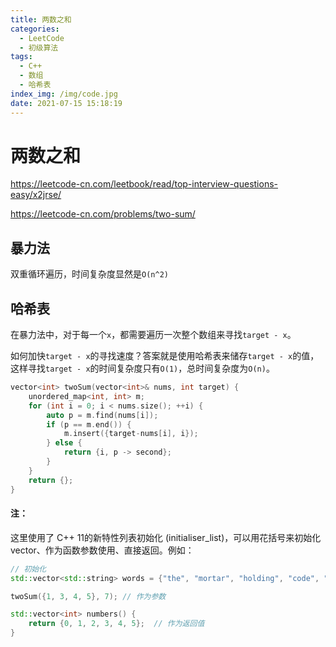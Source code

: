 ```yaml
---
title: 两数之和
categories:
  - LeetCode
  - 初级算法
tags:
  - C++
  - 数组
  - 哈希表
index_img: /img/code.jpg
date: 2021-07-15 15:18:19
---
```


# 两数之和

https://leetcode-cn.com/leetbook/read/top-interview-questions-easy/x2jrse/

https://leetcode-cn.com/problems/two-sum/

## 暴力法

双重循环遍历，时间复杂度显然是`O(n^2)`

## 哈希表

在暴力法中，对于每一个`x`，都需要遍历一次整个数组来寻找`target - x`。

如何加快`target - x`的寻找速度？答案就是使用哈希表来储存`target - x`的值，这样寻找`target - x`的时间复杂度只有`O(1)`，总时间复杂度为`O(n)`。

```c++
vector<int> twoSum(vector<int>& nums, int target) {
    unordered_map<int, int> m;
    for (int i = 0; i < nums.size(); ++i) {
        auto p = m.find(nums[i]);
        if (p == m.end()) {
            m.insert({target-nums[i], i});
        } else {
            return {i, p -> second};
        }
    }
    return {};
}
```

#### 注：

这里使用了 C++ 11的新特性列表初始化 (initialiser_list)，可以用花括号来初始化vector、作为函数参数使用、直接返回。例如：

```c++
// 初始化
std::vector<std::string> words = {"the", "mortar", "holding", "code", "together"}; 

twoSum({1, 3, 4, 5}, 7); // 作为参数	

std::vector<int> numbers() {
    return {0, 1, 2, 3, 4, 5};  // 作为返回值
}
```

